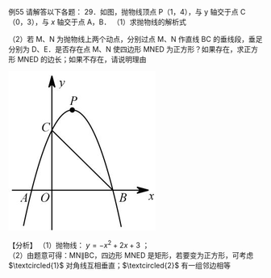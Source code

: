 例55 请解答以下各题： 29．如图，抛物线顶点 P（1，4），与 y 轴交于点 C（0，3），与 $x$ 轴交于点 A，B．
（1）求抛物线的解析式

（2）若 M、N 为抛物线上两个动点，分别过点 M、N 作直线 BC 的垂线段，垂足分别为 D、E．是否存在点 M、N 使四边形 MNED 为正方形？如果存在，求正方形 MNED 的边长；如果不存在，请说明理由

![](<../../qs_image_DB/专题3-2_一网打尽14类·二次函数的存在性问题（解析版）_/99c475b293d7dbcfeea867ce1af198a8d961f3e33c5fd1147f97d210868f496a.jpg>)

【分析】
（1）抛物线： $y = - x ^ { 2 } + 2 x + 3$ ；  
（2）由题意可得：MN∥BC，四边形 MNED 是矩形，若要变为正方形，可考虑 $\textcircled{1}$ 对角线互相垂直；$\textcircled{2}$ 有一组邻边相等  
